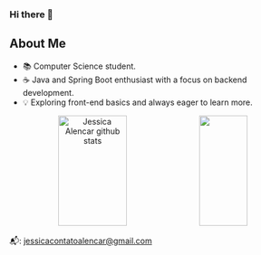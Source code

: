 ### Hi there 👋
## About Me

- 📚 Computer Science student.
- ☕ Java and Spring Boot enthusiast with a focus on backend development.
- 💡 Exploring front-end basics and always eager to learn more.
<div align="center">  
  <img width="49%" height="195px" src="https://github-readme-stats.vercel.app/api?username=Jesslencs&show_icons=true&count_private=true&hide_border=true&title_color=00bfbf&icon_color=00bfbf&text_color=c9d1d9&bg_color=0d1117" alt="Jessica Alencar github stats" /> 
  <img width="41%" height="195px" src="https://github-readme-stats.vercel.app/api/top-langs/?username=Jesslencs&layout=compact&hide_border=true&title_color=00bfbf&text_color=00bfbf&bg_color=0d1117" />
</div>
  
📬: jessicacontatoalencar@gmail.com

